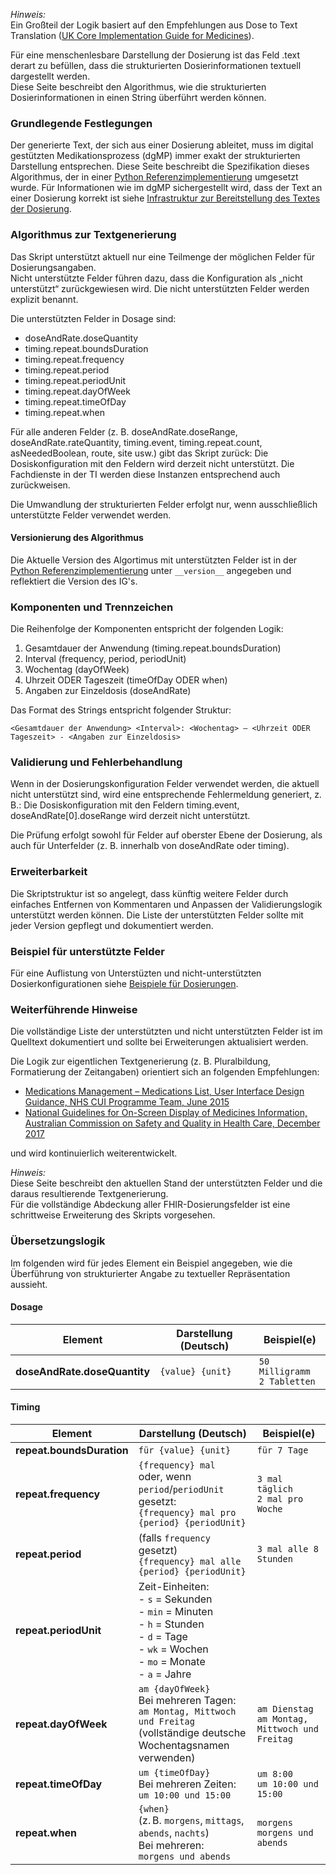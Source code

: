 *Hinweis:*  
Ein Großteil der Logik basiert auf den Empfehlungen aus Dose to Text Translation ([UK Core Implementation Guide for Medicines](https://simplifier.net/guide/ukcoreimplementationguideformedicines/DosetoTextTranslation?version=current)).

Für eine menschenlesbare Darstellung der Dosierung ist das Feld .text derart zu befüllen, dass die strukturierten Dosierinformationen textuell dargestellt werden.  
Diese Seite beschreibt den Algorithmus, wie die strukturierten Dosierinformationen in einen String überführt werden können.

### Grundlegende Festlegungen

Der generierte Text, der sich aus einer Dosierung ableitet, muss im digital gestützten Medikationsprozess (dgMP) immer exakt der strukturierten Darstellung entsprechen. Diese Seite beschreibt die Spezifikation dieses Algorithmus, der in einer [Python Referenzimplementierung](./dosage-to-text.py) umgesetzt wurde.
Für Informationen wie im dgMP sichergestellt wird, dass der Text an einer Dosierung korrekt ist siehe [Infrastruktur zur Bereitstellung des Textes der Dosierung](./dosierung-text-hinzufuegen.html).

### Algorithmus zur Textgenerierung

Das Skript unterstützt aktuell nur eine Teilmenge der möglichen Felder für Dosierungsangaben.  
Nicht unterstützte Felder führen dazu, dass die Konfiguration als „nicht unterstützt“ zurückgewiesen wird. Die nicht unterstützten Felder werden explizit benannt.

Die unterstützten Felder in Dosage sind:
  - doseAndRate.doseQuantity
  - timing.repeat.boundsDuration
  - timing.repeat.frequency
  - timing.repeat.period
  - timing.repeat.periodUnit
  - timing.repeat.dayOfWeek
  - timing.repeat.timeOfDay
  - timing.repeat.when

Für alle anderen Felder (z. B. doseAndRate.doseRange, doseAndRate.rateQuantity, timing.event, timing.repeat.count, asNeededBoolean, route, site usw.) gibt das Skript zurück:
Die Dosiskonfiguration mit den Feldern <Liste> wird derzeit nicht unterstützt. Die Fachdienste in der TI werden diese Instanzen entsprechend auch zurückweisen.

Die Umwandlung der strukturierten Felder erfolgt nur, wenn ausschließlich unterstützte Felder verwendet werden.

#### Versionierung des Algorithmus

Die Aktuelle Version des Algortimus mit unterstützten Felder ist in der [Python Referenzimplementierung](./dosage-to-text.py) unter `__version__` angegeben und reflektiert die Version des IG's.

### Komponenten und Trennzeichen

Die Reihenfolge der Komponenten entspricht der folgenden Logik:

  1. Gesamtdauer der Anwendung (timing.repeat.boundsDuration)
  2. Interval (frequency, period, periodUnit)
  3. Wochentag (dayOfWeek)
  4. Uhrzeit ODER Tageszeit (timeOfDay ODER when)
  5. Angaben zur Einzeldosis (doseAndRate)

Das Format des Strings entspricht folgender Struktur:
```
<Gesamtdauer der Anwendung> <Interval>: <Wochentag> — <Uhrzeit ODER Tageszeit> - <Angaben zur Einzeldosis>
```

### Validierung und Fehlerbehandlung

Wenn in der Dosierungskonfiguration Felder verwendet werden, die aktuell nicht unterstützt sind, wird eine entsprechende Fehlermeldung generiert, z. B.:
Die Dosiskonfiguration mit den Feldern timing.event, doseAndRate[0].doseRange wird derzeit nicht unterstützt.

Die Prüfung erfolgt sowohl für Felder auf oberster Ebene der Dosierung, als auch für Unterfelder (z. B. innerhalb von doseAndRate oder timing).

### Erweiterbarkeit

Die Skriptstruktur ist so angelegt, dass künftig weitere Felder durch einfaches Entfernen von Kommentaren und Anpassen der Validierungslogik unterstützt werden können.
Die Liste der unterstützten Felder sollte mit jeder Version gepflegt und dokumentiert werden.

### Beispiel für unterstützte Felder

Für eine Auflistung von Unterstüzten und nicht-unterstützten Dosierkonfigurationen siehe [Beispiele für Dosierungen](./dosierung-beispiele.html).

### Weiterführende Hinweise

Die vollständige Liste der unterstützten und nicht unterstützten Felder ist im Quelltext dokumentiert und sollte bei Erweiterungen aktualisiert werden.

Die Logik zur eigentlichen Textgenerierung (z. B. Pluralbildung, Formatierung der Zeitangaben) orientiert sich an folgenden Empfehlungen:
- [Medications Management – Medications List, User Interface Design Guidance, NHS CUI Programme Team, June 2015](https://webarchive.nationalarchives.gov.uk/ukgwa/20160921150545/http://systems.digital.nhs.uk/data/cui/uig)
- [National Guidelines for On-Screen Display of Medicines Information, Australian Commission on Safety and Quality in Health Care, December 2017](https://www.safetyandquality.gov.au/sites/default/files/migrated/National-guidelines-for-on-screen-display-of-medicines-information.pdf)

und wird kontinuierlich weiterentwickelt.

*Hinweis:*  
Diese Seite beschreibt den aktuellen Stand der unterstützten Felder und die daraus resultierende Textgenerierung.  
Für die vollständige Abdeckung aller FHIR-Dosierungsfelder ist eine schrittweise Erweiterung des Skripts vorgesehen.

### Übersetzungslogik

Im folgenden wird für jedes Element ein Beispiel angegeben, wie die Überführung von strukturierter Angabe zu textueller Repräsentation aussieht.

#### Dosage

| Element                       | Darstellung (Deutsch)         | Beispiel(e)           |
|-------------------------------|-------------------------------|-----------------------|
| **doseAndRate.doseQuantity**  | `{value} {unit}`              | `50 Milligramm`<br>`2 Tabletten` |

#### Timing

| Element                | Darstellung (Deutsch)                    | Beispiel(e)                    |
|------------------------|------------------------------------------|--------------------------------|
| **repeat.boundsDuration** | `für {value} {unit}`                 | `für 7 Tage`                   |
| **repeat.frequency**      | `{frequency} mal`<br>oder, wenn `period`/`periodUnit` gesetzt:<br>`{frequency} mal pro {period} {periodUnit}` | `3 mal täglich`<br>`2 mal pro Woche` |
| **repeat.period**         | (falls `frequency` gesetzt)<br>`{frequency} mal alle {period} {periodUnit}` | `3 mal alle 8 Stunden`         |
| **repeat.periodUnit**     | Zeit-Einheiten:<br>- `s` = Sekunden<br>- `min` = Minuten<br>- `h` = Stunden<br>- `d` = Tage<br>- `wk` = Wochen<br>- `mo` = Monate<br>- `a` = Jahre |                                |
| **repeat.dayOfWeek**      | `am {dayOfWeek}`<br>Bei mehreren Tagen:<br>`am Montag, Mittwoch und Freitag`<br>(vollständige deutsche Wochentagsnamen verwenden) | `am Dienstag`<br>`am Montag, Mittwoch und Freitag` |
| **repeat.timeOfDay**      | `um {timeOfDay}`<br>Bei mehreren Zeiten:<br>`um 10:00 und 15:00` | `um 8:00`<br>`um 10:00 und 15:00` |
| **repeat.when**           | `{when}`<br>(z. B. `morgens`, `mittags`, `abends`, `nachts`)<br>Bei mehreren:<br>`morgens und abends` | `morgens`<br>`morgens und abends` |